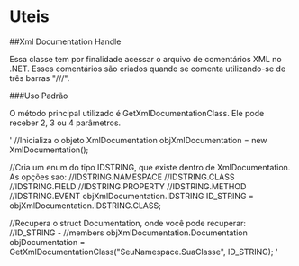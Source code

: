 Uteis
=====

##Xml Documentation Handle


Essa classe tem por finalidade acessar o arquivo de comentários XML no .NET. Esses comentários são criados quando se comenta utilizando-se de três barras "///".


###Uso Padrão

O método principal utilizado é GetXmlDocumentationClass. Ele pode receber 2, 3 ou 4 parâmetros.



'
//Inicializa o objeto
XmlDocumentation objXmlDocumentation = new XmlDocumentation();

//Cria um enum do tipo IDSTRING, que existe dentro de XmlDocumentation. As opções sao:
//IDSTRING.NAMESPACE
//IDSTRING.CLASS
//IDSTRING.FIELD
//IDSTRING.PROPERTY
//IDSTRING.METHOD
//IDSTRING.EVENT
objXmlDocumentation.IDSTRING ID_STRING = objXmlDocumentation.IDSTRING.CLASS;

//Recupera o struct Documentation, onde você pode recuperar:
//ID_STRING -
//members
objXmlDocumentation.Documentation objDocumentation = 
  GetXmlDocumentationClass("SeuNamespace.SuaClasse", ID_STRING);
  '
  



